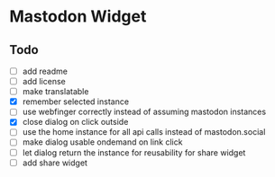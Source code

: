 # Mastodon Widget


## Todo

- [ ] add readme
- [ ] add license
- [ ] make translatable
- [x] remember selected instance
- [ ] use webfinger correctly instead of assuming mastodon instances
- [x] close dialog on click outside
- [ ] use the home instance for all api calls instead of mastodon.social
- [ ] make dialog usable ondemand on link click
- [ ] let dialog return the instance for reusability for share widget
- [ ] add share widget
